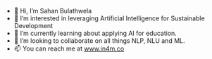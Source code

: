- 👋 Hi, I’m Sahan Bulathwela
- 👀 I’m interested in leveraging Artificial Intelligence for Sustainable Development
- 🌱 I’m currently learning about applying AI for education.
- 💞️ I’m looking to collaborate on all things NLP, NLU and ML.
- 📫 You can reach me at www.in4m.co

<!---
sahanbull/sahanbull is a ✨ special ✨ repository because its `README.md` (this file) appears on your GitHub profile.
You can click the Preview link to take a look at your changes.
--->
